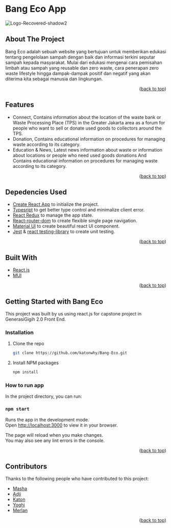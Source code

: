 # Bang Eco App 

<!-- PROJECT LOGO -->
![Logo-Recovered-shadow2](https://user-images.githubusercontent.com/91068303/177029972-6d81fa17-0aa5-42e2-b9ba-c36b2f493ba5.png)

<!-- ABOUT THE PROJECT -->
## About The Project

 Bang Eco adalah sebuah website yang bertujuan untuk memberikan edukasi tentang pengelolaan sampah dengan baik dan informasi terkini seputar sampah kepada masyarakat. Mulai dari edukasi mengenai cara pemisahan limbah atau sampah yang reusable dan zero waste, cara penerapan zero waste lifestyle hingga dampak-dampak positif dan negatif yang akan diterima kita sebagai manusia dan lingkungan.


<p align="right">(<a href="#top">back to top</a>)</p>


## Features

* Connect, Contains information about the location of the waste bank or Waste Processing Place (TPS) in the Greater Jakarta area as a forum for people who want to sell or donate used goods to collectors around the TPS.
* Donation, Contains educational information on procedures for managing waste according to its category.
* Education & News, Latest news information about waste or information about locations or people who need used goods donations And Contains educational information on procedures for managing waste according to its category.


<p align="right">(<a href="#top">back to top</a>)</p>


## Depedencies Used

* [Create React App](https://create-react-app.dev/) to initialize the project.
* [Typesript](https://www.typescriptlang.org/) to get better type control and minimalize client error.
* [React Redux](https://react-redux.js.org/) to manage the app state.
* [React-router-dom](https://reactrouter.com/) to create flexible single page navigation.
* [Material UI](https://mui.com/) to create beautiful react UI component.
* [Jest](https://jestjs.io/) & [react testing-library](https://testing-library.com/) to create unit testing.


<p align="right">(<a href="#top">back to top</a>)</p>

## Built With

* [React.js](https://reactjs.org/)
* [MUI](https://mui.com/)


<p align="right">(<a href="#top">back to top</a>)</p>


<!-- GETTING STARTED -->
## Getting Started with Bang Eco

This project was built by us using react.js for capstone project in GenerasiGigih 2.0 Front End.


### Installation

1. Clone the repo
   ```sh
   git clone https://github.com/katonwhy/Bang-Eco.git
   ```
2. Install NPM packages
   ```sh
   npm install
   ```


### How to run app

In the project directory, you can run:

### `npm start`

Runs the app in the development mode.\
Open [http://localhost:3000](http://localhost:3000) to view it in your browser.

The page will reload when you make changes.\
You may also see any lint errors in the console.

<p align="right">(<a href="#top">back to top</a>)</p>



## Contributors

Thanks to the following people who have contributed to this project:

* [Masha](https://www.linkedin.com/in/mawar-sharon-priskila-towengke-6w52001)
* [Adji](https://www.linkedin.com/in/mohammad-adji-febriansyah-07135919a/)
* [Katon](http://linkedin.com/in/katon-wahyudi-putra/)
* [Yoghi](https://www.linkedin.com/in/yoghi-oktapiansyah-7126681b6/)
* [Merlan](https://www.linkedin.com/in/merlanda-ardiyla-safira-4a977720b/)


<p align="right">(<a href="#top">back to top</a>)</p>
